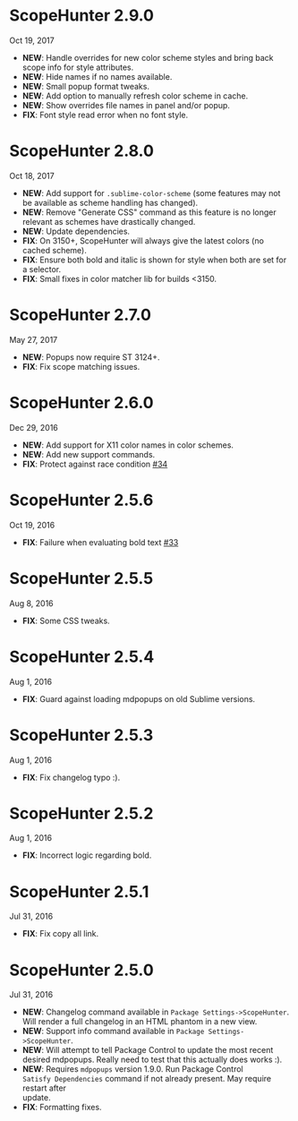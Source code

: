 # ScopeHunter 2.9.0

Oct 19, 2017

- **NEW**: Handle overrides for new color scheme styles and bring back scope info for style attributes.
- **NEW**: Hide names if no names available.
- **NEW**: Small popup format tweaks.
- **NEW**: Add option to manually refresh color scheme in cache.
- **NEW**: Show overrides file names in panel and/or popup.
- **FIX**: Font style read error when no font style.

# ScopeHunter 2.8.0

Oct 18, 2017

- **NEW**: Add support for `.sublime-color-scheme` (some features may not be available as scheme handling has changed).
- **NEW**: Remove "Generate CSS" command as this feature is no longer relevant as schemes have drastically changed.
- **NEW**: Update dependencies.
- **FIX**: On 3150+, ScopeHunter will always give the latest colors (no cached scheme).
- **FIX**: Ensure both bold and italic is shown for style when both are set for a selector.
- **FIX**: Small fixes in color matcher lib for builds <3150.

# ScopeHunter 2.7.0

May 27, 2017

- **NEW**: Popups now require ST 3124+.
- **FIX**: Fix scope matching issues.

# ScopeHunter 2.6.0

Dec 29, 2016

- **NEW**: Add support for X11 color names in color schemes.
- **NEW**: Add new support commands.
- **FIX**: Protect against race condition [#34](https://github.com/facelessuser/ScopeHunter/issues/34)

# ScopeHunter 2.5.6

Oct 19, 2016

- **FIX**: Failure when evaluating bold text [#33](https://github.com/facelessuser/ScopeHunter/pull/33)

# ScopeHunter 2.5.5

Aug 8, 2016

- **FIX**: Some CSS tweaks.

# ScopeHunter 2.5.4

Aug 1, 2016

- **FIX**: Guard against loading mdpopups on old Sublime versions.

# ScopeHunter 2.5.3

Aug 1, 2016

- **FIX**: Fix changelog typo :).

# ScopeHunter 2.5.2

Aug 1, 2016

- **FIX**: Incorrect logic regarding bold.

# ScopeHunter 2.5.1

Jul 31, 2016

- **FIX**: Fix copy all link.

# ScopeHunter 2.5.0

Jul 31, 2016

- **NEW**: Changelog command available in `Package Settings->ScopeHunter`.  
Will render a full changelog in an HTML phantom in a new view.
- **NEW**: Support info command available in `Package Settings->ScopeHunter`.
- **NEW**: Will attempt to tell Package Control to update the most recent  
desired mdpopups.  Really need to test that this actually does works :).
- **NEW**: Requires `mdpopups` version 1.9.0.  Run Package Control  
`Satisfy Dependencies` command if not already present. May require restart after  
update.
- **FIX**: Formatting fixes.
